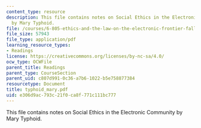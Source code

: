 ```yaml
---
content_type: resource
description: This file contains notes on Social Ethics in the Electronic Community
  by Mary Typhoid.
file: /courses/6-805-ethics-and-the-law-on-the-electronic-frontier-fall-2005/e306d9ac793c21f0ca8f771c111bc777_typhoid_mary.pdf
file_size: 57943
file_type: application/pdf
learning_resource_types:
- Readings
license: https://creativecommons.org/licenses/by-nc-sa/4.0/
ocw_type: OCWFile
parent_title: Readings
parent_type: CourseSection
parent_uid: c807d991-0c36-a7b6-1022-b5e758877384
resourcetype: Document
title: typhoid_mary.pdf
uid: e306d9ac-793c-21f0-ca8f-771c111bc777
---
```

This file contains notes on Social Ethics in the Electronic Community by Mary Typhoid.